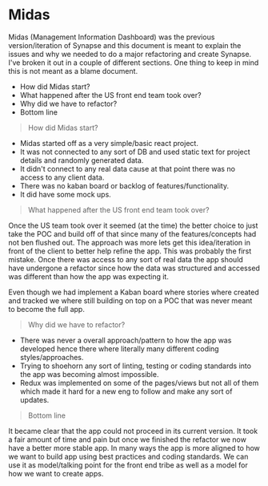 # Midas

Midas (Management Information Dashboard) was the previous version/iteration of Synapse and this document is meant to explain the issues and why we needed to do a major refactoring and create Synapse. I've broken it out in a couple of different sections. One thing to keep in mind this is not meant as a blame document.

  - How did Midas start?
  - What happened after the US front end team took over?
  - Why did we have to refactor?
  - Bottom line


> How did Midas start?


  - Midas started off as a very simple/basic react project.
  - It was not connected to any sort of DB and used static text for project details and randomly generated  data.
  - It didn't connect to any real data cause at that point there was no access to any client data.
  - There was no kaban board or backlog of features/functionality.
  - It did have some mock ups.


> What happened after the US front end team took over?


Once the US team took over it seemed (at the time) the better choice to just take the POC and build off of that since many of the features/concepts had not ben flushed out. The approach was more lets get this idea/iteration in front of the client to better help refine the app. This was probably the first mistake. Once there was access to any sort of real data the app should have undergone a refactor since how the data was structured and accessed was different than how the app was expecting it.

Even though we had implement a Kaban board where stories where created and tracked we where still building on top on a POC that was never meant to become the full app.


> Why did we have to refactor?


  - There was never a overall approach/pattern to how the app was developed hence there where literally many different coding styles/approaches.
  - Trying to shoehorn any sort of linting, testing or coding standards into the app was becoming almost impossible.
  - Redux was implemented on some of the pages/views but not all of them which made it hard for a new eng to follow and make any sort of updates.


> Bottom line


It became clear that the app could not proceed in its current version. It took a fair amount of time and pain but once we finished the refactor we now have a better more stable app. In many ways the app is more aligned to how we want to build app using best practices and coding standards. We can use it as model/talking point for the front end tribe as well as a model for how we want to create apps.  
